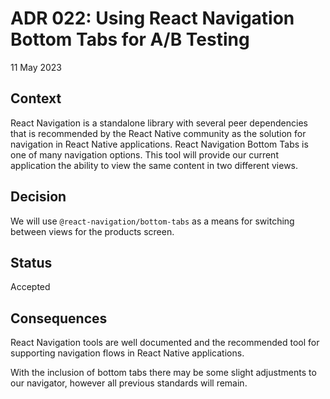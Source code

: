 # ADR 022: Using React Navigation Bottom Tabs for A/B Testing

11 May 2023

## Context

React Navigation is a standalone library with several peer dependencies that is recommended by the React Native community as the solution for navigation in React Native applications. React Navigation Bottom Tabs is one of many navigation options. This tool will provide our current application the ability to view the same content in two different views.

## Decision

We will use `@react-navigation/bottom-tabs` as a means for switching between views for the products screen.

## Status

Accepted

## Consequences

React Navigation tools are well documented and the recommended tool for supporting navigation flows in React Native applications.

With the inclusion of bottom tabs there may be some slight adjustments to our navigator, however all previous standards will remain.